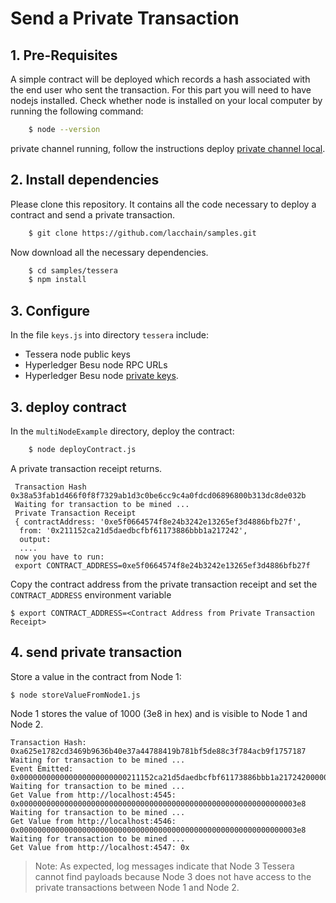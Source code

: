 # Send a Private Transaction

## 1.  Pre-Requisites
A simple contract will be deployed which records a hash associated with the end user who sent the transaction. For this part you will need to have nodejs installed. Check whether node is installed on your local computer by running the following command:

``` bash
    $ node --version
```
 private channel running, follow the instructions deploy [private channel local]().

## 2. Install dependencies
Please clone this repository. It contains all the code necessary to deploy a contract and send a  private transaction.

``` bash
    $ git clone https://github.com/lacchain/samples.git
```

Now download all the necessary dependencies.

``` bash
    $ cd samples/tessera
    $ npm install  
```

## 3. Configure
In the file `keys.js`  into directory `tessera`  include:
   * Tessera node public keys
   * Hyperledger Besu node RPC URLs
   * Hyperledger Besu node [private keys](https://besu.hyperledger.org/en/stable/Concepts/Node-Keys/#node-private-key).


## 3. deploy contract
In the `multiNodeExample` directory, deploy the contract:
``` bash
    $ node deployContract.js
```

A private transaction receipt returns.
```
 Transaction Hash  0x38a53fab1d466f0f8f7329ab1d3c0be6cc9c4a0fdcd06896800b313dc8de032b
 Waiting for transaction to be mined ...
 Private Transaction Receipt
 { contractAddress: '0xe5f0664574f8e24b3242e13265ef3d4886bfb27f',
  from: '0x211152ca21d5daedbcfbf61173886bbb1a217242',
  output:
  ....
 now you have to run:
 export CONTRACT_ADDRESS=0xe5f0664574f8e24b3242e13265ef3d4886bfb27f
```
Copy the contract address from the private transaction receipt and set the `CONTRACT_ADDRESS` environment variable

```
$ export CONTRACT_ADDRESS=<Contract Address from Private Transaction Receipt>
```

## 4. send private transaction

Store a value in the contract from Node 1:
```
$ node storeValueFromNode1.js
```

Node 1 stores the value of 1000 (3e8 in hex) and is visible to Node 1 and Node 2.
```
Transaction Hash: 0xa625e1782cd3469b9636b40e37a44788419b781bf5de88c3f784acb9f1757187
Waiting for transaction to be mined ...
Event Emitted: 0x000000000000000000000000211152ca21d5daedbcfbf61173886bbb1a21724200000000000000000000000000000000000000000000000000000000000003e8
Waiting for transaction to be mined ...
Get Value from http://localhost:4545: 0x00000000000000000000000000000000000000000000000000000000000003e8
Waiting for transaction to be mined ...
Get Value from http://localhost:4546: 0x00000000000000000000000000000000000000000000000000000000000003e8
Waiting for transaction to be mined ...
Get Value from http://localhost:4547: 0x
```
> Note: As expected, log messages indicate that Node 3 Tessera cannot find payloads because Node 3 does not have access to the private transactions between Node 1 and Node 2.